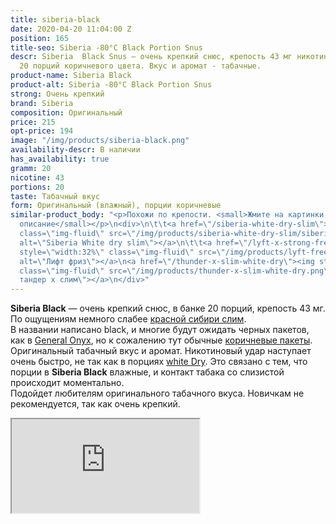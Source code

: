 ```yaml
---
title: siberia-black
date: 2020-04-20 11:04:00 Z
position: 165
title-seo: Siberia -80°C Black Portion Snus
descr: Siberia  Black Snus — очень крепкий снюс, крепость 43 мг никотина. В банке
  20 порций коричневого цвета. Вкус и аромат - табачные.
product-name: Siberia Black
product-alt: Siberia -80°C Black Portion Snus
strong: Очень крепкий
brand: Siberia
composition: Оригинальный
price: 215
opt-price: 194
image: "/img/products/siberia-black.png"
availability-descr: В наличии
has_availability: true
gramm: 20
nicotine: 43
portions: 20
taste: Табачный вкус
form: Оригинальный (влажный), порции коричневые
similar-product_body: "<p>Похожи по крепости. <small>Жмите на картинки и читайте полное
  описание</small></p>\n<div>\n\t\t<a href=\"/siberia-white-dry-slim\"><img style=\"width:32%\"
  class=\"img-fluid\" src=\"/img/products/siberia-white-dry-slim/siberia-open-and-cryo.jpg\"
  alt=\"Siberia White dry slim\"></a>\n\t\t<a href=\"/lyft-x-strong-freeze-slim-white\"><img
  style=\"width:32%\" class=\"img-fluid\" src=\"/img/products/lyft-freeze/lyft-freeze-open.jpg\"
  alt=\"Лифт фриз\"></a>\n<a href=\"/thunder-x-slim-white-dry\"><img style=\"width:32%\"
  class=\"img-fluid\" src=\"/img/products/thunder-x-slim-white-dry.png\" alt=\"Снюс
  тандер х слим\"></a>\n</div>"
---
```


**Siberia Black** — очень крепкий снюс, в банке 20 порций, крепость 43 мг. По ощущениям немного слабее [красной сибири слим](/siberia-white-dry-slim).<br>
В названии написано black, и многие будут ожидать черных пакетов, как в [General Onyx](/onyx), но к сожалению тут обычные [коричневые пакеты](/original-snus).<br>
Оригинальный табачный вкус и аромат. Никотиновый удар наступает очень быстро, не так как в порциях [white Dry](/white-dry-snus). Это связано с тем, что порции в **Siberia Black** влажные, и контакт табака со слизистой происходит моментально.<br>
Подойдет любителям оригинального табачного вкуса. Новичкам не рекомендуется, так как очень крепкий.
<div class="embed-responsive embed-responsive-16by9 mb-3">
  <iframe class="embed-responsive-item" src="https://www.youtube.com/embed/OYQ3cSQTXl8" allowfullscreen></iframe>
</div>
